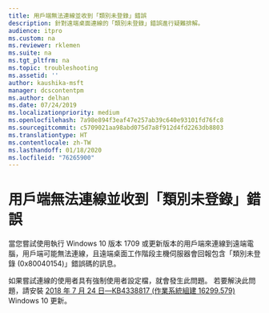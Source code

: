 ```yaml
---
title: 用戶端無法連線並收到「類別未登錄」錯誤
description: 針對遠端桌面連線的「類別未登錄」錯誤進行疑難排解。
audience: itpro
ms.custom: na
ms.reviewer: rklemen
ms.suite: na
ms.tgt_pltfrm: na
ms.topic: troubleshooting
ms.assetid: ''
author: kaushika-msft
manager: dcscontentpm
ms.author: delhan
ms.date: 07/24/2019
ms.localizationpriority: medium
ms.openlocfilehash: 7a98e894f3eaf47e257ab39c640e93101fd76fc8
ms.sourcegitcommit: c5709021aa98abd075d7a8f912d4fd2263db8803
ms.translationtype: HT
ms.contentlocale: zh-TW
ms.lasthandoff: 01/18/2020
ms.locfileid: "76265900"
---
```

# <a name="clients-cant-connect-and-get-the-class-not-registered-error"></a>用戶端無法連線並收到「類別未登錄」錯誤

當您嘗試使用執行 Windows 10 版本 1709 或更新版本的用戶端來連線到遠端電腦，用戶端可能無法連線，且遠端桌面工作階段主機伺服器會回報包含「類別未登錄 (0x80040154)」錯誤碼的訊息。

如果嘗試連線的使用者具有強制使用者設定檔，就會發生此問題。 若要解決此問題，請安裝 [2018 年 7 月 24 日—KB4338817 (作業系統組建 16299.579)](https://support.microsoft.com/help/4338817/windows-10-update-kb4338817) Windows 10 更新。
